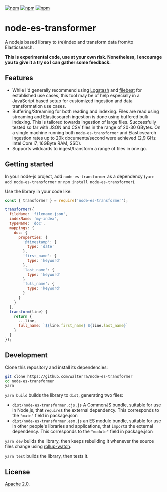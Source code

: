 [![npm](https://img.shields.io/npm/v/node-es-transformer.svg?maxAge=2592000)](https://www.npmjs.com/package/node-es-transformer)
[![npm](https://img.shields.io/npm/l/node-es-transformer.svg?maxAge=2592000)](https://www.npmjs.com/package/node-es-transformer)
[![npm](https://img.shields.io/npm/dt/node-es-transformer.svg?maxAge=2592000)](https://www.npmjs.com/package/node-es-transformer)

# node-es-transformer

A nodejs based library to (re)index and transform data from/to Elasticsearch.

**This is experimental code, use at your own risk. Nonetheless, I encourage you to give it a try so I can gather some feedback.**

## Features

- While I'd generally recommend using [Logstash](https://www.elastic.co/products/logstash) and [filebeat](https://www.elastic.co/products/beats/filebeat) for established use cases, this tool may be of help especially in a JavaScript based setup for customized ingestion and data transformation use cases.
- Buffering/Streaming for both reading and indexing. Files are read using streaming and Elasticsearch ingestion is done using buffered bulk indexing. This is tailored towards ingestion of large files. Successfully tested so far with JSON and CSV files in the range of 20-30 GBytes. On a single machine running both `node-es-transformer` and Elasticsearch ingestion rates up to 20k documents/second were achieved (2,9 GHz Intel Core i7, 16GByte RAM, SSD).
- Supports wildcards to ingest/transform a range of files in one go.

## Getting started

In your node-js project, add `node-es-transformer` as a dependency (`yarn add node-es-transformer` or `npm install node-es-transformer`).

Use the library in your code like:

```javascript
const { transformer } = require('node-es-transformer');

transformer({
  fileName: 'filename.json',
  indexName: 'my-index',
  typeName: 'doc',
  mappings: {
    doc: {
      properties: {
        '@timestamp': {
          type: 'date'
        },
        'first_name': {
          type: 'keyword'
        },
        'last_name': {
          type: 'keyword'
        }
        'full_name': {
          type: 'keyword'
        }
      }
    }
  },
  transform(line) {
    return {
      ...line,
      full_name: `${line.first_name} ${line.last_name}`
    }
  }
});
```

## Development

Clone this repository and install its dependencies:

```bash
git clone https://github.com/walterra/node-es-transformer
cd node-es-transformer
yarn
```

`yarn build` builds the library to `dist`, generating two files:

* `dist/node-es-transformer.cjs.js`
    A CommonJS bundle, suitable for use in Node.js, that `require`s the external dependency. This corresponds to the `"main"` field in package.json
* `dist/node-es-transformer.esm.js`
    an ES module bundle, suitable for use in other people's libraries and applications, that `import`s the external dependency. This corresponds to the `"module"` field in package.json

`yarn dev` builds the library, then keeps rebuilding it whenever the source files change using [rollup-watch](https://github.com/rollup/rollup-watch).

`yarn test` builds the library, then tests it.

## License

[Apache 2.0](LICENSE).
